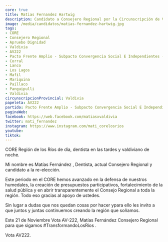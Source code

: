 ```yaml
---
core: true
title: Matias Fernandez Hartwig
description: Candidato a Consejero Regional por la Circunscripción de Valdivia
image: /media/candidatos/matias-fernandez-hartwig.jpg
tags:
- CORE
- Consejero Regional
- Apruebo Dignidad
- Valdivia
- AV222
- Pacto Frente Amplio - Subpacto Convergencia Social E Independientes - Convergencia Social
- Corral
- Lanco
- Los Lagos
- Mafil
- Mariquina
- Paillaco
- Panguipulli
- Valdivia
circunscripcionProvincial: Valdivia
papeleta: AV222
partido: Pacto Frente Amplio - Subpacto Convergencia Social E Independientes - Convergencia Social
paginaWeb:
facebook: https://web.facebook.com/matiasxvaldivia
twitter: mati_fernandez
instagram: https://www.instagram.com/mati_corelosrios
youtube:
tiktok:
---
```

CORE Región de los Ríos de día, dentista en las tardes y valdiviano de noche.

Mi nombre es Matías Fernández , Dentista, actual Consejero Regional y candidato a la re-elección.

Este periodo en el CORE hemos avanzado en la defensa de nuestros humedales, la creación de presupuestos participativos, fortalecimiento de la salud pública y en abrir transparentemente el Consejo Regional a toda la región. Todo eso gracias al apoyo de ustedes.

Sin lugar a dudas que nos quedan cosas por hacer ypara ello les invito a que juntos y juntas continuemos creando la región que soñamos.

Este 21 de Noviembre Vota AV-222, Matías Fernández Consejero Regional para que sigamos #TransformandoLosRios .

Vota AV222.
